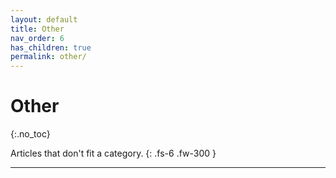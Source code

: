 ```yaml
---
layout: default
title: Other
nav_order: 6
has_children: true
permalink: other/
---
```


# Other
{:.no_toc}

Articles that don't fit a category.
{: .fs-6 .fw-300 }

---